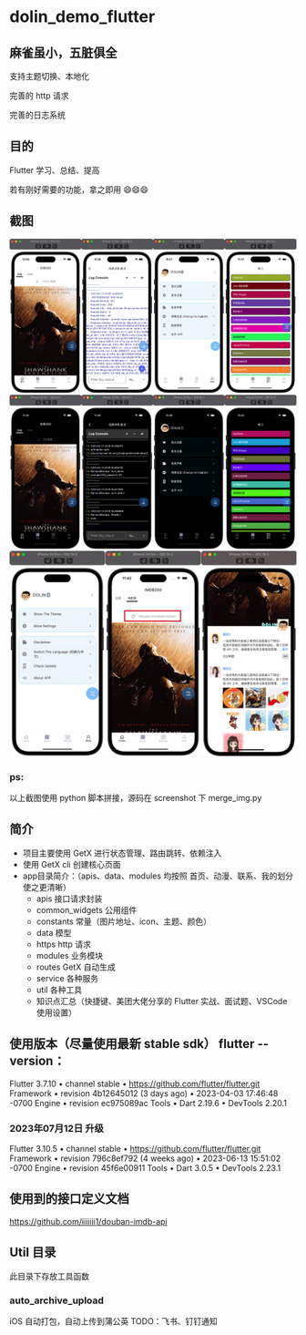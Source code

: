 # dolin_demo_flutter

## 麻雀虽小，五脏俱全
支持主题切换、本地化

完善的 http 请求

完善的日志系统

## 目的
Flutter 学习、总结、提高

若有刚好需要的功能，拿之即用 😄😄😄


## 截图
![image](https://raw.githubusercontent.com/helloDolin/dolin_demo_flutter/main/screenshot/light.png)
![image](https://raw.githubusercontent.com/helloDolin/dolin_demo_flutter/main/screenshot/dark.png)
![image](https://raw.githubusercontent.com/helloDolin/dolin_demo_flutter/main/screenshot/english.png)

### ps:
以上截图使用 python 脚本拼接，源码在 screenshot 下 merge_img.py

## 简介
* 项目主要使用 GetX 进行状态管理、路由跳转、依赖注入
* 使用 GetX cli 创建核心页面
* app目录简介：（apis、data、modules 均按照 首页、动漫、联系、我的划分使之更清晰）
    * apis 接口请求封装
    * common_widgets 公用组件
    * constants 常量（图片地址、icon、主题、颜色）
    * data 模型
    * https http 请求
    * modules 业务模块
    * routes GetX 自动生成
    * service 各种服务
    * util 各种工具
    * 知识点汇总（快捷键、美团大佬分享的 Flutter 实战、面试题、VSCode 使用设置）
    

## 使用版本（尽量使用最新 stable sdk） flutter --version：
Flutter 3.7.10 • channel stable • https://github.com/flutter/flutter.git
Framework • revision 4b12645012 (3 days ago) • 2023-04-03 17:46:48 -0700
Engine • revision ec975089ac
Tools • Dart 2.19.6 • DevTools 2.20.1

### 2023年07月12日 升级
Flutter 3.10.5 • channel stable • https://github.com/flutter/flutter.git
Framework • revision 796c8ef792 (4 weeks ago) • 2023-06-13 15:51:02 -0700
Engine • revision 45f6e00911
Tools • Dart 3.0.5 • DevTools 2.23.1

## 使用到的接口定义文档
https://github.com/iiiiiii1/douban-imdb-api

## Util 目录
此目录下存放工具函数
### auto_archive_upload
iOS 自动打包，自动上传到蒲公英 TODO：飞书、钉钉通知